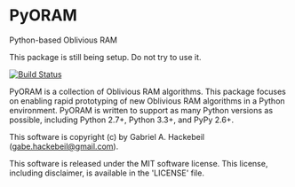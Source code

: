 # PyORAM
Python-based Oblivious RAM

This package is still being setup. Do not try to use it.

[![Build Status](https://travis-ci.org/ghackebeil/PyORAM.svg?branch=master)](https://travis-ci.org/ghackebeil/PyORAM)

PyORAM is a collection of Oblivious RAM algorithms.
This package focuses on enabling rapid prototyping of new
Oblivious RAM algorithms in a Python environment. PyORAM is
written to support as many Python versions as possible,
including Python 2.7+, Python 3.3+, and PyPy 2.6+.

This software is copyright (c) by Gabriel A. Hackebeil (gabe.hackebeil@gmail.com).

This software is released under the MIT software license.
This license, including disclaimer, is available in the 'LICENSE' file.
